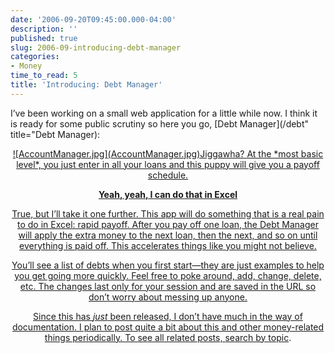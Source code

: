 ```yaml
---
date: '2006-09-20T09:45:00.000-04:00'
description: ''
published: true
slug: 2006-09-introducing-debt-manager
categories:
- Money
time_to_read: 5
title: 'Introducing: Debt Manager'
---
```


I’ve been working on a small web application for a little while now. I think it is ready for some public scrutiny so here you go, [Debt Manager](/debt" title="Debt Manager):

<a href="/debt" title="Debt Manager">


<div style="text-align: center;"><a href="/debt" title="Debt Manager">![AccountManager.jpg](AccountManager.jpg)Jiggawha? At the *most basic level*, you just enter in all your loans and this puppy will give you a payoff schedule.

**Yeah, yeah, I can do that in Excel**

True, but I’ll take it one further. This app will do something that is a real pain to do in Excel: rapid payoff. After you pay off one loan, the Debt Manager will apply the extra money to the next loan, then the next, and so on until everything is paid off. This accelerates things like you might not believe.

You’ll see a list of debts when you first start—they are just examples to help you get going more quickly. Feel free to poke around, add, change, delete, etc. The changes last only for your session and are saved in the URL so don’t worry about messing up anyone.

Since this has *just* been released, I don’t have much in the way of documentation. I plan to post quite a bit about this and other money-related things periodically.  To see all related posts, [search by topic](/?cat=14).